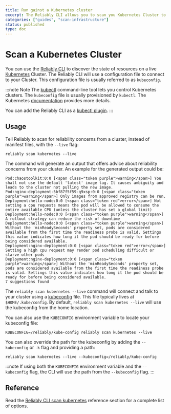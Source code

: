 ```yaml
---
title: Run gainst a Kubernetes cluster
excerpt: The Reliably CLI allows you to scan you Kubernetes Cluster to surface potential reliability weaknesses, and fix them before problems happen.
categories: ["guides", "scan-infrastructure"]
status: published
type: doc
---
```

# Scan a Kubernetes Cluster

You can use the [Reliably CLI][reliablyCLI] to discover the state of resources
on a live [Kubernetes](https://kubernetes.io/docs/home/) Cluster.
The Reliably CLI will use a configuration file to connect to your Cluster. This
configuration file is usually referred to as `kubeconfig`.

:::note Note
  The [kubectl](https://kubernetes.io/docs/reference/kubectl/overview/)
  command-line tool lets you control Kubernetes clusters.
  The `kubeconfig` file is usually provisioned by `kubectl`. The Kubernetes
  [documentation][kubeconfig] provides more details.

  You can add the Reliably CLI as a [kubectl plugin](/docs/getting-started/kubectl-plugin/).
:::

[reliablyCLI]: https://github.com/reliablyhq/cli/
[kubeconfig]: https://kubernetes.io/docs/concepts/configuration/organize-cluster-access-kubeconfig/

## Usage

Tell Reliably to scan for reliability concerns from a cluster, instead of
manifest files, with the `--live` flag:

```console
reliably scan kubernetes --live
```
<CopyToClipboard />

The command will generate an output that offers advice about reliability
concerns from your cluster. An example for the generated output could be:

```reliably
Pod:chaostoolkit:0:0 [<span class="token purple">warning</span>] You shall not use the default 'latest' image tag. It causes ambiguity and leads to the cluster not pulling the new image.
Pod:nginx-deployment-5bf87f5f59-q9xsp:0:0 [<span class="token purple">warning</span>] Only images from approved registry can be run.
Deployment:hello-node:0:0 [<span class="token red">error</span>] Not setting a cpu requests means the pod will be allowed to consume the entire available CPU (unless the cluster has set a global limit)
Deployment:hello-node:0:0 [<span class="token purple">warning</span>] A rollout strategy can reduce the risk of downtime
Deployment:hello-node:0:0 [<span class="token purple">warning</span>] Without the 'minReadySeconds' property set, pods are considered available from the first time the readiness probe is valid. Settings this value indicates how long it the pod should be ready for before being considered available.
Deployment:nginx-deployment:0:0 [<span class="token red">error</span>] Setting a high cpu request may render pod scheduling difficult or starve other pods
Deployment:nginx-deployment:0:0 [<span class="token purple">warning</span>] Without the 'minReadySeconds' property set, pods are considered available from the first time the readiness probe is valid. Settings this value indicates how long it the pod should be ready for before being considered available.
7 suggestions found
```

The `reliably scan kubernetes --live` command will connect and talk to your
cluster using a [kubeconfig][kubeconfig] file. This file typically lives at
`$HOME/.kube/config`. By default, `reliably scan kubernetes --live` will use
the kubeconfig from the home location.

You can also use the `KUBECONFIG` environment variable to locate your kubeconfig
file:

```console
KUBECONFIG=/reliably/kube-config reliably scan kubernetes --live
```
<CopyToClipboard />

You can also override the path for the kubeconfig by adding the `--kubeconfig`
or `-k` flag and providing a path:

```console
reliably scan kubernetes --live --kubeconfig=/reliably/kube-config
```
<CopyToClipboard />

:::note
If using both the `KUBECONFIG` environment variable and the `--kubeconfig` flag,
the CLI will use the path from the `--kubeconfig` flag.
:::

## Reference

Read the [Reliably CLI scan kubernetes][cli-ref] reference section for a complete list of
options.

[cli-ref]: /docs/reference/cli/reliably-scan-kubernetes/

[kubeconfig]: https://kubernetes.io/docs/concepts/configuration/organize-cluster-access-kubeconfig/

